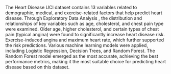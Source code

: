 The Heart Disease UCI dataset contains 13 variables related to demographic, medical, and exercise-related factors that help predict heart disease. Through Exploratory Data Analysis , the distribution and relationships of key variables such as age, cholesterol, and chest pain type were examined. Older age, higher cholesterol, and certain types of chest pain (typical angina) were found to significantly increase heart disease risk. Exercise-induced angina and maximum heart rate, which further supported the risk predictions. Various machine learning models were applied, including Logistic Regression, Decision Trees, and Random Forest. The Random Forest model emerged as the most accurate, achieving the best performance metrics, making it the most suitable choice for predicting heart disease based on this dataset.
